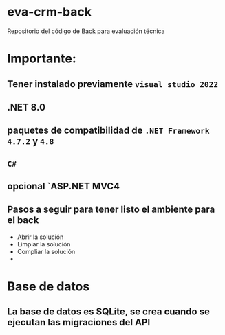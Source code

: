 # eva-crm-back
Repositorio del código de Back para evaluación técnica

# Importante: 
## Tener instalado previamente `visual studio 2022` 
## .NET 8.0
## paquetes de compatibilidad de `.NET Framework 4.7.2` y `4.8`
## `C#`
## opcional `ASP.NET MVC4

## Pasos a seguir para tener listo el ambiente para el back
- Abrir la solución
- Limpiar la solución
- Compliar la solución
- 

# Base de datos
## La base de datos es SQLite, se crea cuando se ejecutan las migraciones del API
